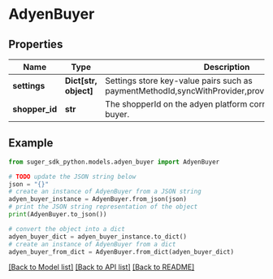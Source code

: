 # AdyenBuyer


## Properties

Name | Type | Description | Notes
------------ | ------------- | ------------- | -------------
**settings** | **Dict[str, object]** | Settings store key-value pairs such as paymentMethodId,syncWithProvider,providerPaymentMethods. | [optional] 
**shopper_id** | **str** | The shopperId on the adyen platform corresponding to the buyer. | [optional] 

## Example

```python
from suger_sdk_python.models.adyen_buyer import AdyenBuyer

# TODO update the JSON string below
json = "{}"
# create an instance of AdyenBuyer from a JSON string
adyen_buyer_instance = AdyenBuyer.from_json(json)
# print the JSON string representation of the object
print(AdyenBuyer.to_json())

# convert the object into a dict
adyen_buyer_dict = adyen_buyer_instance.to_dict()
# create an instance of AdyenBuyer from a dict
adyen_buyer_from_dict = AdyenBuyer.from_dict(adyen_buyer_dict)
```
[[Back to Model list]](../README.md#documentation-for-models) [[Back to API list]](../README.md#documentation-for-api-endpoints) [[Back to README]](../README.md)



